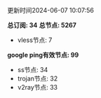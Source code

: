 更新时间2024-06-07 10:07:56

**总订阅: 34**
**总节点: 5267**
- vless节点: 7

**google ping有效节点: 99**
- ss节点: 34
- trojan节点: 32
- v2ray节点: 33
